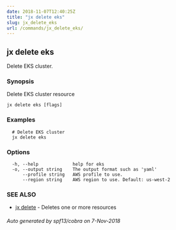 ```yaml
---
date: 2018-11-07T12:40:25Z
title: "jx delete eks"
slug: jx_delete_eks
url: /commands/jx_delete_eks/
---
```

## jx delete eks

Delete EKS cluster.

### Synopsis

Delete EKS cluster resource

```
jx delete eks [flags]
```

### Examples

```
  # Delete EKS cluster
  jx delete eks
```

### Options

```
  -h, --help             help for eks
  -o, --output string    The output format such as 'yaml'
      --profile string   AWS profile to use.
      --region string    AWS region to use. Default: us-west-2
```

### SEE ALSO

* [jx delete](/commands/jx_delete/)	 - Deletes one or more resources

###### Auto generated by spf13/cobra on 7-Nov-2018
